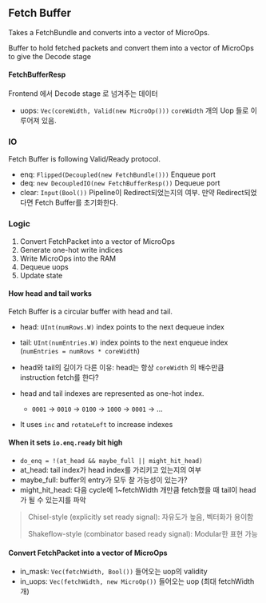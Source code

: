 ## Fetch Buffer

Takes a FetchBundle and converts into a vector of MicroOps.

Buffer to hold fetched packets and convert them into a vector of MicroOps to give the Decode stage

#### FetchBufferResp

Frontend 에서 Decode stage 로 넘겨주는 데이터

- uops: `Vec(coreWidth, Valid(new MicroOp()))` `coreWidth` 개의 Uop 들로 이루어져 있음.

### IO

Fetch Buffer is following Valid/Ready protocol.

- enq: `Flipped(Decoupled(new FetchBundle()))` Enqueue port
- deq: `new DecoupledIO(new FetchBufferResp())` Dequeue port
- clear: `Input(Bool())` Pipeline이 Redirect되었는지의 여부. 만약 Redirect되었다면 Fetch Buffer를 초기화한다.

### Logic

1. Convert FetchPacket into a vector of MicroOps
2. Generate one-hot write indices
3. Write MicroOps into the RAM
4. Dequeue uops
5. Update state

#### How head and tail works

Fetch Buffer is a circular buffer with head and tail.

- head: `UInt(numRows.W)` index points to the next dequeue index
- tail: `UInt(numEntries.W)` index points to the next enqueue index (`numEntries = numRows * coreWidth`)
- head와 tail의 길이가 다른 이유: head는 항상 `coreWidth` 의 배수만큼 instruction fetch를 한다?

- head and tail indexes are represented as one-hot index.
  - `0001` -> `0010` -> `0100` -> `1000` -> `0001` -> ...
- It uses `inc` and `rotateLeft` to increase indexes

#### When it sets `io.enq.ready` bit high

- `do_enq = !(at_head && maybe_full || might_hit_head)`
- at_head: tail index가 head index를 가리키고 있는지의 여부
- maybe_full: buffer의 entry가 모두 찰 가능성이 있는가?
- might_hit_head: 다음 cycle에 1~fetchWidth 개만큼 fetch했을 때 tail이 head가 될 수 있는지를 파악

> Chisel-style (explicitly set ready signal): 자유도가 높음, 벡터화가 용이함
>
> Shakeflow-style (combinator based ready signal): Modular한 표현 가능

#### Convert FetchPacket into a vector of MicroOps

- in_mask: `Vec(fetchWidth, Bool())` 들어오는 uop의 validity
- in_uops: `Vec(fetchWidth, new MicroOp())` 들어오는 uop (최대 fetchWidth개)

